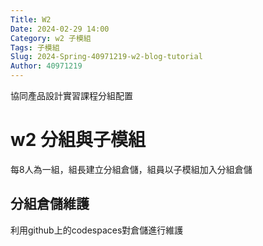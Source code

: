 ```yaml
---
Title: W2
Date: 2024-02-29 14:00
Category: w2 子模組
Tags: 子模組
Slug: 2024-Spring-40971219-w2-blog-tutorial
Author: 40971219
---
```


協同產品設計實習課程分組配置

<!-- PELICAN_END_SUMMARY -->

# w2 分組與子模組
每8人為一組，組長建立分組倉儲，組員以子模組加入分組倉儲

## 分組倉儲維護
利用github上的codespaces對倉儲進行維護